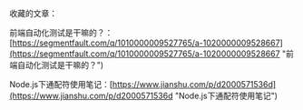 收藏的文章：

前端自动化测试是干嘛的？：[https://segmentfault.com/q/1010000009527765/a-1020000009528667](https://segmentfault.com/q/1010000009527765/a-1020000009528667 "前端自动化测试是干嘛的？")

Node.js下通配符使用笔记：[https://www.jianshu.com/p/d2000571536d](https://www.jianshu.com/p/d2000571536d "Node.js下通配符使用笔记")

